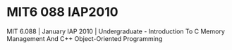 # MIT6 088 IAP2010
MIT 6.088 | January IAP 2010 | Undergraduate - Introduction To C Memory Management And C++ Object-Oriented Programming
